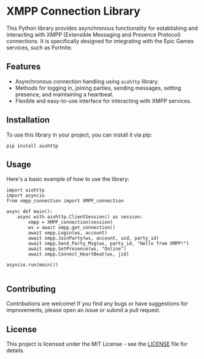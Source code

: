 <!DOCTYPE html>
<html lang="en">
<head>
  <meta charset="UTF-8">
  <meta name="viewport" content="width=device-width, initial-scale=1.0">
  <title>XMPP Connection Library</title>
</head>
<body>
  <h1>XMPP Connection Library</h1>

  <p>This Python library provides asynchronous functionality for establishing and interacting with XMPP (Extensible Messaging and Presence Protocol) connections. It is specifically designed for integrating with the Epic Games services, such as Fortnite.</p>

  <h2>Features</h2>

  <ul>
    <li>Asynchronous connection handling using <code>aiohttp</code> library.</li>
    <li>Methods for logging in, joining parties, sending messages, setting presence, and maintaining a heartbeat.</li>
    <li>Flexible and easy-to-use interface for interacting with XMPP services.</li>
  </ul>

  <h2>Installation</h2>

  <p>To use this library in your project, you can install it via pip:</p>

  <pre><code>pip install aiohttp</code></pre>

  <h2>Usage</h2>

  <p>Here's a basic example of how to use the library:</p>

  <pre><code class="python">import aiohttp
import asyncio
from xmpp_connection import XMPP_connection

async def main():
    async with aiohttp.ClientSession() as session:
        xmpp = XMPP_connection(session)
        ws = await xmpp.get_connection()
        await xmpp.Login(ws, account)
        await xmpp.JoinParty(ws, account, uid, party_id)
        await xmpp.Send_Party_Msg(ws, party_id, "Hello from XMPP!")
        await xmpp.SetPresence(ws, "Online")
        await xmpp.Connect_HeartBeat(ws, jid)

asyncio.run(main())
  </code></pre>

  <h2>Contributing</h2>

  <p>Contributions are welcome! If you find any bugs or have suggestions for improvements, please open an issue or submit a pull request.</p>

  <h2>License</h2>

  <p>This project is licensed under the MIT License - see the <a href="LICENSE">LICENSE</a> file for details.</p>
</body>
</html>
